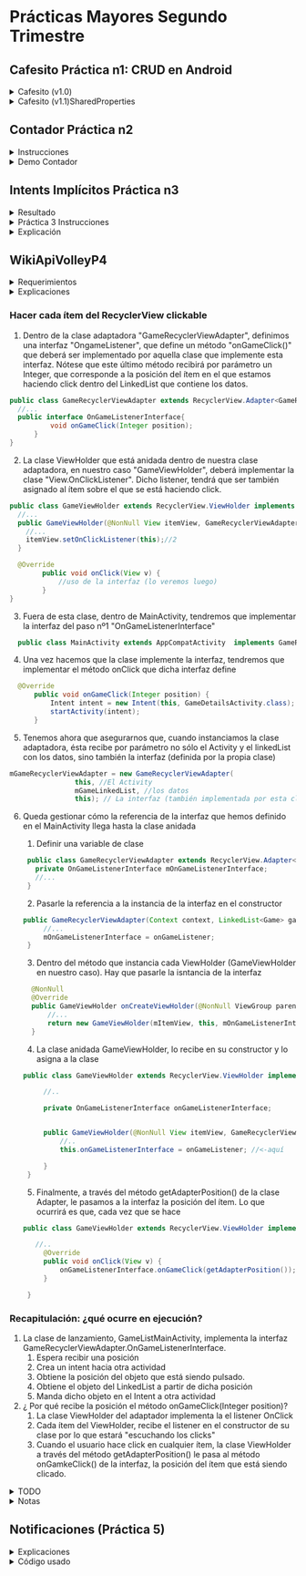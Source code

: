# Prácticas Mayores Segundo Trimestre

## Cafesito Práctica n1: CRUD en Android

<details>
  <summary>Cafesito (v1.0)</summary>

![Democafesito](https://media.giphy.com/media/Zx9ZcMmvuyMi4Zelk4/giphy.gif)
</details>


<details>
  <summary>Cafesito (v1.1)SharedProperties</summary>

![preferences](https://media.giphy.com/media/8LyxgapqBqkhpQSZ7S/giphy.gif)
</details>

## Contador Práctica n2
<details>
<summary>Instrucciones</summary>

- Toast: Se mostrará un mensaje Toast con la cuenta actual.
- Count: Sumara uno a la actual cuenta.
- El sistema debe de recordar el último número en contar. 
- Si es la primera vez empieza en 0.
- Ampliación: 
  - Incluir botón “CERO” para reiniciar la cuenta.
  - El título del activity será: Hello + Nombre

![Imgur](https://i.imgur.com/VSQrxDl.png)

</details>

<details>
  <summary>Demo Contador</summary>

  
</details>

## Intents Implícitos Práctica n3

<details>
<summary>Resultado</summary>

![gif](https://media.giphy.com/media/YKDZ7QXoBX19PUlgZq/giphy.gif)
</details>



<details>
<summary>Práctica 3 Instrucciones</summary>

  En esta práctica, tenéis que crear una aplicación que envía un intent implícito para realizar cada una de las siguientes tareas:
    • Abrir una URL en un navegador web.
    • Abrir una ubicación en un mapa.
    • Compartir texto.

  Compartir (enviar información a otras personas a través del correo electrónico o las redes sociales) es una característica popular en muchas aplicaciones. Para la acción de compartir, usa ShareCompat.IntentBuilder, lo que facilita la creación de una intención implícita para compartir datos.

  Como actividad de ampliación podéis crear un receptor con un intent simple que acepta un intent implícito para una acción específica.

</details>

<details>
<summary>Explicación</summary>

Esta práctica consta de dos proyectos o apps en Android.
  1. ImplicitIntentsPractica 3: Aplicación que lanza 3 tipos distintos de Intents
  2. IntentReceiverPractica 3: Una aplicación que recibe Intents que lanzan URL
     1. Muestra la URL contenida en el Intent
     2. Da la opción de lanzar el enlace en un vagegador

1. Creamos Layout con 3 EditText + 3 Button
   1. LinearLayout con orientación vertical
   2. [Extra] Añado un estilo con fuente personalizada
      1. res>new>resourcefile>font
      2. Añado la fuente satisfy.ttf a res>font
      3. Creo un estilo en styles.xml
      ```xml
          <style name="shareText">
            <item name="fontFamily">@font/Satisfy</item>
            <item name="android:textSize">25sp</item>
            <item name="android:textStyle">bold</item>
            <item name="android:gravity">center</item>
          </style>
      ```
      1. Añado el estilo en el EditText
        ```xml
        style="@style/shareText"
        ```
   3. Añado listener en cada botón usando el atributo onClick
    ```xml
      <Button
        android:onClick="shareText"
      />
    ```
2. Creo variable de clase y referencio el View
3. Implemento el método referenciado en onClick
   ```java
    public void visitWebSite(View view) {
        String url = mWebSiteEditText.getText().toString(); //Obtengo el String del EditText
        Uri websiteUri = Uri.parse(url); //parseo a URL
        //Creación de Intent Implícito
        Intent intent = new Intent(Intent.ACTION_VIEW //especificamos una acción
                ,websiteUri); //especificamos datos requeridos para la acción

        if(intent.resolveActivity(getPackageManager())!= null){ //nos aseguramos de que haya alguna Activity que pueda resolver nuestro Intent Implicito
            startActivity(intent); //si existe al menos una Activity que pueda manejar el Intent, se lanza
        }else{
            Log.d(TAG, "No hay navegador disponible");
        }
    }
   ```
4. Implemento el Intent para abir localización en google maps. El Intent tiene la misma acción. Sólo cambia el string que le pasamos en la petición
   ```java
    Uri locUri = Uri.parse( //parseamos la localización
                "geo:0,0?q=" //geo search query
                + location //se añade el texto a la peticón
        );
   ```
5. Implemento shareText(). Un intent que me permite compartir texto con las aplicaciones disponibles que puedan usarlo.
Me valgo de la clase ShareCompat.IntentBuilder.

IntentReceiverPractica3

  Una aplicación que, cuando está abierta, permite recibir URLs lanzadas desde otro Intent

  1. Preparación del layout
  2. Creación del intent-filter. Vemos que nuestra aplicación sólo abrirá direcciones con protocolo https y que pertenezca
  al dominio "eduardado.github.io", de lo contrario serán recogidas por el navegador por defecto del móvil.
  ```xml
    <intent-filter >
        <action android:name="android.intent.action.VIEW" />
        <category android:name="android.intent.category.DEFAULT" />
        <category android:name="android.intent.category.BROWSABLE" />
        <data
                android:scheme="https"
                android:host="eduardado.github.io" />
    </intent-filter>
  ```
  3. Implementar la recogida del Intent

  ```java
    Intent intent = getIntent();
          Uri uri = intent.getData();
          if (uri != null) {
              String uriString = uri.toString();
              mWebSiteEditText.setText(uriString);

          }
  ```


</details>

## WikiApiVolleyP4

<details>
<summary>Requerimientos</summary>

   1. Crear un listado (con un objeto personalizado: nombre, código, descripción, etc.) 
   usando RecycledView. 
   2. Usar Glide para mostrar imágenes dentro del listado: Usando http y https. 
   3. Implementar para ambos el método OnClick. 
   4. Al acceder al detalle de cada uno de los elementos realizar una búsqueda dentro de la 
   Wikipedia usando su API REST para buscar resultados relacionados con el detalle. 
   https://es.wikipedia.org/w/api.php?action=query&list=search&srsearch=%TEXTO_BUS
   QUEDA%&format=json.
   5. Implementar un botón que genere una notificación con alguna propiedad del objeto 
   que tengamos en el detalle.

</details>

<details>
<summary>Explicaciones</summary>


 
</details>

### Hacer cada ítem del RecyclerView clickable

1. Dentro de la clase adaptadora "GameRecyclerViewAdapter", definimos una interfaz "OngameListener", que define un método "onGameClick()" que deberá ser implementado por aquella clase que implemente esta interfaz. Nótese que este último método recibirá por parámetro un Integer, que corresponde a la posición del ítem en el que estamos haciendo click dentro del LinkedList que contiene los datos.
  ```java
  public class GameRecyclerViewAdapter extends RecyclerView.Adapter<GameRecyclerViewAdapter.GameViewHolder> {
    //...
    public interface OnGameListenerInterface{
            void onGameClick(Integer position);
        }
  }
  ```
2. La clase ViewHolder que está anidada dentro de nuestra clase adaptadora, en nuestro caso "GameViewHolder", deberá implementar la clase "View.OnClickListener". Dicho listener, tendrá que ser también asignado al ítem sobre el que se está haciendo click.
```java
public class GameViewHolder extends RecyclerView.ViewHolder implements View.OnClickListener{ //1
  //...
  public GameViewHolder(@NonNull View itemView, GameRecyclerViewAdapter gameListAdapter, OnGameListener onGameListener) {
    //...
    itemView.setOnClickListener(this);//2
  }

  @Override
        public void onClick(View v) {
            //uso de la interfaz (lo veremos luego)
        }
}
```
3. Fuera de esta clase, dentro de MainActivity, tendremos que implementar la interfaz del paso nº1 "OnGameListenerInterface"
```java
  public class MainActivity extends AppCompatActivity  implements GameRecyclerViewAdapter.OnGameListenerInterface {}
```
4. Una vez hacemos que la clase implemente la interfaz, tendremos que implementar el método onClick que dicha interfaz define
  ```java
    @Override
        public void onGameClick(Integer position) {
            Intent intent = new Intent(this, GameDetailsActivity.class); //cambia a otra Activity
            startActivity(intent);
        }
  ```
5. Tenemos ahora que asegurarnos que, cuando instanciamos la clase adaptadora, ésta recibe por parámetro no sólo el Activity y el linkedList con los datos, sino también la interfaz (definida por la propia clase)
```java
mGameRecyclerViewAdapter = new GameRecyclerViewAdapter(
                this, //El Activity
                mGameLinkedList, //los datos
                this); // La interfaz (también implementada por esta clase)
```
6. Queda gestionar cómo la referencia de la interfaz que hemos definido en el MainActivity llega hasta la clase anidada
   1. Definir una variable de clase
   ```java
    public class GameRecyclerViewAdapter extends RecyclerView.Adapter<GameRecyclerViewAdapter.GameViewHolder> {
      private OnGameListenerInterface mOnGameListenerInterface;
      //...
    }
   ```
   2. Pasarle la referencia a la instancia de la interfaz en el constructor
   ```java
   public GameRecyclerViewAdapter(Context context, LinkedList<Game> gameLinkedList, OnGameListenerInterface onGameListener) {
        //...
        mOnGameListenerInterface = onGameListener;
    }
   ```
   3. Dentro del método que instancia cada ViewHolder (GameViewHolder en nuestro caso). Hay que pasarle la isntancia de la interfaz
    ```java
      @NonNull
      @Override
      public GameViewHolder onCreateViewHolder(@NonNull ViewGroup parent, int viewType) {
          //...
          return new GameViewHolder(mItemView, this, mOnGameListenerInterface); //<-aquí
      }
    ```
   4. La clase anidada GameViewHolder, lo recibe en su constructor y lo asigna a la clase
   ```java
   public class GameViewHolder extends RecyclerView.ViewHolder implements View.OnClickListener{

        //..

        private OnGameListenerInterface onGameListenerInterface;


        public GameViewHolder(@NonNull View itemView, GameRecyclerViewAdapter gameListAdapter, OnGameListenerInterface onGameListener) {
            //..
            this.onGameListenerInterface = onGameListener; //<-aquí

        }
    }
   
   ```
   5. Finalmente, a través del método getAdapterPosition() de la clase Adapter, le pasamos a la interfaz la posición del ítem. Lo que ocurrirá es que, cada vez que se hace

   ```java
   public class GameViewHolder extends RecyclerView.ViewHolder implements View.OnClickListener{

      //..
        @Override
        public void onClick(View v) {
            onGameListenerInterface.onGameClick(getAdapterPosition());
        }

    }
   
   ```
### Recapitulación: ¿qué ocurre en ejecución?

1. La clase de lanzamiento, GameListMainActivity, implementa la interfaz GameRecyclerViewAdapter.OnGameListenerInterface.
   1. Espera recibir una posición 
   2. Crea un intent hacia otra actividad
   3. Obtiene la posición del objeto que está siendo pulsado.
   4. Obtiene el objeto del LinkedList a partir de dicha posición
   5. Manda dicho objeto en el Intent a otra actividad
2. ¿ Por qué recibe la posición el método onGameClick(Integer position)?
   1. La clase ViewHolder del adaptador implementa la el listener OnClick
   2. Cada ítem del ViewHolder, recibe el listener en el constructor de su clase por lo que estará "escuchando los clicks"
   3. Cuando el usuario hace click en cualquier ítem, la clase ViewHolder a través del método getAdapterPosition() le pasa al método onGamkeClick() de la interfaz, la posición del ítem que está siendo clicado.


<details>
<summary>TODO</summary>

- [x] Hacer los ítem más sencillos: nombre + foto.
- [x] User Gridlayout Manager en lugar de LinearLayoutManager
- [x] Al pulsar el ítem te lleva a otra Activity con los detalles.
- [ ] Implementar el listener usando una interfaz (buenas prácticas)
- [ ] El Activity con detalles muestra Foto, Nombre y además año, desarrollador
- [ ] El Activity detalles tiene un botón que, al pulsarlo, se consulta a la Wikipedia. La wikipedia devuelve un JSON que se mostrará en un textView abajo.

IDEAS
- [ ] Mostrar en el detalle un vídeo incrustado de youtube con gampeplay del juego.
</details>

<details>
<summary>Notas</summary>

- Si usamos esta [direccion http](https://es.wikipedia.org/w/api.php?action=query&list=search&srsearch=%25The_Secret_of_monkey_island&format=json) la API de Wiki pedia nos devuelve directamente un JSON





</details>

## Notificaciones (Práctica 5)

<details>
<summary>Explicaciones</summary>

1. Creamos un canal para las notificaciones (buenas prácticas)
   1. Creamos una constante con el ID del canal de notificaciones.
   2. 



</details>

<details>
<summary>Código usado</summary>

NotificactionChannel
NotificationManager
Activity: getSystemService()
</details>
